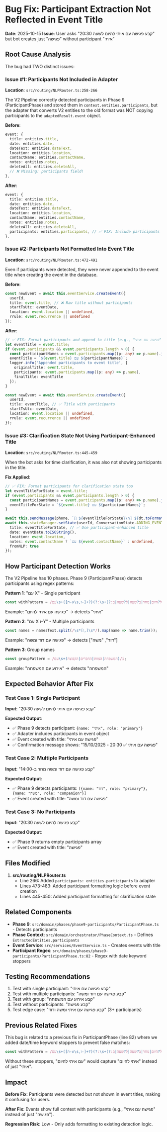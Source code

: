# Bug Fix: Participant Extraction Not Reflected in Event Title

**Date**: 2025-10-15
**Issue**: User asks "קבע פגישה עם איתי להיום לשעה 20:30" but bot creates just "פגישה" without participant "איתי"

## Root Cause Analysis

The bug had TWO distinct issues:

### Issue #1: Participants Not Included in Adapter
**Location**: `src/routing/NLPRouter.ts:258-266`

The V2 Pipeline correctly detected participants in Phase 9 (ParticipantPhase) and stored them in `context.entities.participants`, but the adapter that converts V2 entities to the old format was NOT copying participants to the `adaptedResult.event` object.

**Before**:
```typescript
event: {
  title: entities.title,
  date: entities.date,
  dateText: entities.dateText,
  location: entities.location,
  contactName: entities.contactName,
  notes: entities.notes,
  deleteAll: entities.deleteAll,
  // ❌ Missing: participants field!
},
```

**After**:
```typescript
event: {
  title: entities.title,
  date: entities.date,
  dateText: entities.dateText,
  location: entities.location,
  contactName: entities.contactName,
  notes: entities.notes,
  deleteAll: entities.deleteAll,
  participants: entities.participants, // ✅ FIX: Include participants from Phase 9
},
```

### Issue #2: Participants Not Formatted Into Event Title
**Location**: `src/routing/NLPRouter.ts:472-491`

Even if participants were detected, they were never appended to the event title when creating the event in the database.

**Before**:
```typescript
const newEvent = await this.eventService.createEvent({
  userId,
  title: event.title, // ❌ Raw title without participants
  startTsUtc: eventDate,
  location: event.location || undefined,
  rrule: event.recurrence || undefined
});
```

**After**:
```typescript
// ✅ FIX: Format participants and append to title (e.g., "פגישה" -> "פגישה עם איתי")
let eventTitle = event.title;
if (event.participants && event.participants.length > 0) {
  const participantNames = event.participants.map((p: any) => p.name).join(' ו');
  eventTitle = `${event.title} עם ${participantNames}`;
  logger.info('Appended participants to event title', {
    originalTitle: event.title,
    participants: event.participants.map((p: any) => p.name),
    finalTitle: eventTitle
  });
}

const newEvent = await this.eventService.createEvent({
  userId,
  title: eventTitle, // ✅ Title with participants
  startTsUtc: eventDate,
  location: event.location || undefined,
  rrule: event.recurrence || undefined
});
```

### Issue #3: Clarification State Not Using Participant-Enhanced Title
**Location**: `src/routing/NLPRouter.ts:445-459`

When the bot asks for time clarification, it was also not showing participants in the title.

**Fix Applied**:
```typescript
// ✅ FIX: Format participants for clarification state too
let eventTitleForState = event.title;
if (event.participants && event.participants.length > 0) {
  const participantNames = event.participants.map((p: any) => p.name).join(' ו');
  eventTitleForState = `${event.title} עם ${participantNames}`;
}

await this.sendMessage(phone, `📌 ${eventTitleForState}\n📅 ${dt.toFormat('dd/MM/yyyy')}\n\n⏰ באיזו שעה?...`);
await this.stateManager.setState(userId, ConversationState.ADDING_EVENT_TIME, {
  title: eventTitleForState, // ✅ Use participant-enhanced title
  date: eventDate.toISOString(),
  location: event.location,
  notes: event.contactName ? `עם ${event.contactName}` : undefined,
  fromNLP: true
});
```

## How Participant Detection Works

The V2 Pipeline has 10 phases. Phase 9 (ParticipantPhase) detects participants using regex patterns:

**Pattern 1**: "עם X" - Single participant
```typescript
const withPattern = /עם\s+([א-ת\s,ו-]+?)(?:\s+(?:ל?היום|מחר|ב?שעה|ל?שעה|ב-?\d|בשבוע|בחודש)|$)/i;
```

Example: "פגישה עם איתי להיום" → detects "איתי"

**Pattern 2**: "עם X ו-Y" - Multiple participants
```typescript
const names = namesText.split(/\s*[ו,]\s*/).map(name => name.trim());
```

Example: "פגישה עם דוד ומשה" → detects ["דוד", "משה"]

**Pattern 3**: Group names
```typescript
const groupPattern = /עם\s+(המשפחה|הצוות|החברים|הקבוצה)/i;
```

Example: "אירוע עם המשפחה" → detects "המשפחה"

## Expected Behavior After Fix

### Test Case 1: Single Participant
**Input**: "קבע פגישה עם איתי להיום לשעה 20:30"

**Expected Output**:
- ✅ Phase 9 detects participant: `{name: "איתי", role: "primary"}`
- ✅ Adapter includes participants in event object
- ✅ Event created with title: "פגישה עם איתי"
- ✅ Confirmation message shows: "15/10/2025 - פגישה עם איתי ✅ 20:30"

### Test Case 2: Multiple Participants
**Input**: "קבע פגישה עם דוד ומשה מחר ב-14:00"

**Expected Output**:
- ✅ Phase 9 detects participants: `[{name: "דוד", role: "primary"}, {name: "משה", role: "companion"}]`
- ✅ Event created with title: "פגישה עם דוד ומשה"

### Test Case 3: No Participants
**Input**: "קבע פגישה להיום לשעה 20:30"

**Expected Output**:
- ✅ Phase 9 returns empty participants array
- ✅ Event created with title: "פגישה"

## Files Modified

1. **src/routing/NLPRouter.ts**
   - Line 266: Added `participants: entities.participants` to adapter
   - Lines 473-483: Added participant formatting logic before event creation
   - Lines 445-450: Added participant formatting for clarification state

## Related Components

- **Phase 9**: `src/domain/phases/phase9-participants/ParticipantPhase.ts` - Detects participants
- **Phase Context**: `src/domain/orchestrator/PhaseContext.ts` - Defines `ExtractedEntities.participants`
- **Event Service**: `src/services/EventService.ts` - Creates events with title
- **Participant Regex**: `src/domain/phases/phase9-participants/ParticipantPhase.ts:82` - Regex with date keyword stoppers

## Testing Recommendations

1. Test with single participant: "קבע פגישה עם איתי"
2. Test with multiple participants: "קבע פגישה עם דוד ומשה"
3. Test with group: "קבע אירוע עם המשפחה"
4. Test without participants: "קבע פגישה"
5. Test edge case: "קבע פגישה עם איתי ומשה ודוד" (3+ participants)

## Previous Related Fixes

This bug is related to a previous fix in ParticipantPhase (line 82) where we added date/time keyword stoppers to prevent false matches:

```typescript
const withPattern = /עם\s+([א-ת\s,ו-]+?)(?:\s+(?:ל?היום|מחר|ב?שעה|ל?שעה|ב-?\d|בשבוע|בחודש)|$)/i;
```

Without these stoppers, "עם איתי להיום" would capture "איתי להיום" instead of just "איתי".

## Impact

**Before Fix**: Participants were detected but not shown in event titles, making it confusing for users.

**After Fix**: Events show full context with participants (e.g., "פגישה עם איתי" instead of just "פגישה").

**Regression Risk**: Low - Only adds formatting to existing detection logic.
